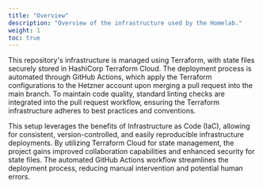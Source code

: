 ```yaml
---
title: "Overview"
description: "Overview of the infrastructure used by the Homelab."
weight: 1
toc: true
---
```


This repository's infrastructure is managed using Terraform, with state files securely stored in HashiCorp Terraform Cloud.
The deployment process is automated through GitHub Actions, which apply the Terraform configurations to the Hetzner account
upon merging a pull request into the main branch. To maintain code quality, standard linting checks are integrated into
the pull request workflow, ensuring the Terraform infrastructure adheres to best practices and conventions.

This setup leverages the benefits of Infrastructure as Code (IaC), allowing for consistent, version-controlled, and easily
reproducible infrastructure deployments. By utilizing Terraform Cloud for state management, the project gains improved
collaboration capabilities and enhanced security for state files. The automated GitHub Actions workflow streamlines the
deployment process, reducing manual intervention and potential human errors.
